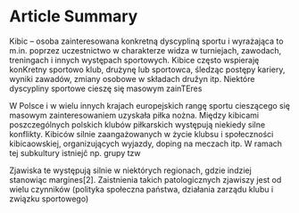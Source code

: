 # Article Summary

Kibic – osoba zainteresowana konkretną dyscypliną sportu i wyrażająca to m.in. poprzez uczestnictwo w charakterze widza w turniejach, zawodach, treningach i innych występach sportowych. Kibice często wspieraję konKretny sportowo klub, drużynę lub sportowca, śledząc postępy kariery, wyniki zawadów, zmiany osobowe w składach družyn itp. Niektóre dyscypliny sportowe cieszę się masowym zainTEres

W Polsce i w wielu innych krajach europejskich rangę sportu cieszącego się masowym zainteresowaniem uzyskała piłka nożna. Między kibicami poszczególnych polskich klubów piłkarskich występują niekiedy silne konflikty. Kibiców silnie zaangażowanych w życie klubsu i społeczności kibicaowskiej, organizujących wyjazdy, doping na meczach itp. W ramach tej subkultury istniejĉ np. grupy tzw

Zjawiska te występują silnie w niektórych regionach, gdzie indziej stanowiąc margines[2]. Zaistnienia takich patologicznych zjawiszy jest od wielu czynników (polityka społeczna państwa, działania zarządu klubu i związku sportowego)

